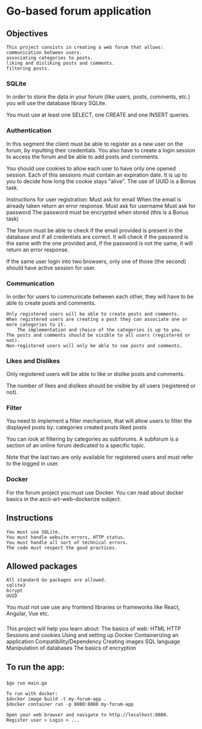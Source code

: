 # Go-based forum application

## Objectives
    This project consists in creating a web forum that allows:
    communication between users.
    associating categories to posts.
    liking and disliking posts and comments.
    filtering posts.

### SQLite
In order to store the data in your forum (like users, posts, comments, etc.) you will use the database library SQLite.

You must use at least one SELECT, one CREATE and one INSERT queries.



### Authentication
In this segment the client must be able to register as a new user on the forum, by inputting their credentials. You also have to create a login session to access the forum and be able to add posts and comments.

You should use cookies to allow each user to have only one opened session. Each of this sessions must contain an expiration date. It is up to you to decide how long the cookie stays "alive". The use of UUID is a Bonus task.

Instructions for user registration:
    Must ask for email
        When the email is already taken return an error response.
    Must ask for username
    Must ask for password
        The password must be encrypted when stored (this is a Bonus task)

The forum must be able to check if the email provided is present in the database and if all credentials are correct. It will check if the password is the same with the one provided and, if the password is not the same, it will return an error response.

If the same user login into two browsers, only one of those (the second) should have active session for user.



### Communication
In order for users to communicate between each other, they will have to be able to create posts and comments.

    Only registered users will be able to create posts and comments.
    When registered users are creating a post they can associate one or more categories to it.
        The implementation and choice of the categories is up to you.
    The posts and comments should be visible to all users (registered or not).
    Non-registered users will only be able to see posts and comments.


###  Likes and Dislikes
Only registered users will be able to like or dislike posts and comments.

The number of likes and dislikes should be visible by all users (registered or not).


### Filter 
You need to implement a filter mechanism, that will allow users to filter the displayed posts by:
    categories
    created posts
    liked posts

You can look at filtering by categories as subforums. A subforum is a section of an online forum dedicated to a specific topic.

Note that the last two are only available for registered users and must refer to the logged in user.


### Docker
For the forum project you must use Docker. You can read about docker basics in the ascii-art-web-dockerize subject.



## Instructions
    You must use SQLite.
    You must handle website errors, HTTP status.
    You must handle all sort of technical errors.
    The code must respect the good practices.



## Allowed packages
    All standard Go packages are allowed.
    sqlite3
    bcrypt
    UUID

You must not use use any frontend libraries or frameworks like React, Angular, Vue etc.

###
This project will help you learn about:
    The basics of web:
        HTML
        HTTP
        Sessions and cookies
    Using and setting up Docker
        Containerizing an application
        Compatibility/Dependency
        Creating images
    SQL language
        Manipulation of databases
    The basics of encryption


## To run the app:
###
    $go run main.go

    To run with docker:
    $docker image build -t my-forum-app .  
    $docker container run -p 8080:8080 my-forum-app

    Open your web browser and navigate to http://localhost:8080.
    Register user > Login > ...